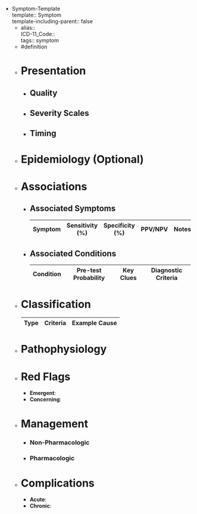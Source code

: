- Symptom-Template  
  template:: Symptom  
  template-including-parent:: false
	- alias::  
	  ICD-11_Code::  
	  tags:: symptom
	- #definition
	- # Presentation
		- ## Quality
		- ## Severity Scales
		- ## Timing
	- # Epidemiology (Optional)
	- # Associations
		- ## Associated Symptoms  
		  | **Symptom** | **Sensitivity (%)** | **Specificity (%)** | **PPV/NPV** | **Notes** |  
		  |---|---|---|---|---|
		- ## Associated Conditions  
		  | **Condition** | **Pre-test Probability** | **Key Clues** | **Diagnostic Criteria** |  
		  |---|---|---|---|
	- # Classification  
	  | **Type** | **Criteria** | **Example Cause** |  
	  |---|---|---|
	- # Pathophysiology
	- # Red Flags
		- **Emergent**:
		- **Concerning**:
	- # Management
		- ### Non-Pharmacologic
		- ### Pharmacologic
	- # Complications
		- **Acute**:
		- **Chronic**: